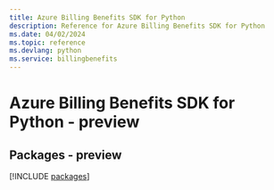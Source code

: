 ```yaml
---
title: Azure Billing Benefits SDK for Python
description: Reference for Azure Billing Benefits SDK for Python
ms.date: 04/02/2024
ms.topic: reference
ms.devlang: python
ms.service: billingbenefits
---
```

# Azure Billing Benefits SDK for Python - preview
## Packages - preview
[!INCLUDE [packages](billing-benefits-index.md)]